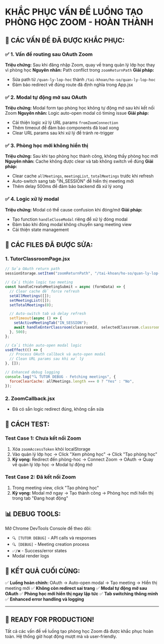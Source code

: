 # KHẮC PHỤC VẤN ĐỀ LUỒNG TẠO PHÒNG HỌC ZOOM - HOÀN THÀNH

## 🎯 **CÁC VẤN ĐỀ ĐÃ ĐƯỢC KHẮC PHỤC:**

### ✅ **1. Vấn đề routing sau OAuth Zoom**

**Triệu chứng:** Sau khi đăng nhập Zoom, quay về trang quản lý lớp học thay vì phòng học
**Nguyên nhân:** Path conflict trong `zoomReturnPath`
**Giải pháp:**

- Sửa path từ `/quan-ly-lop-hoc` thành `/tai-khoan/ho-so/quan-ly-lop-hoc`
- Đảm bảo redirect về đúng route đã định nghĩa trong App.jsx

### ✅ **2. Modal tự động mở sau OAuth**

**Triệu chứng:** Modal form tạo phòng học không tự động mở sau khi kết nối Zoom
**Nguyên nhân:** Logic auto-open modal có timing issue
**Giải pháp:**

- Cải thiện logic xử lý URL params `fromZoomConnection`
- Thêm timeout để đảm bảo components đã load xong
- Clear URL params sau khi xử lý để tránh re-trigger

### ✅ **3. Phòng học mới không hiển thị**

**Triệu chứng:** Sau khi tạo phòng học thành công, không thấy phòng học mới
**Nguyên nhân:** Cache không được clear và tab không switch về đúng
**Giải pháp:**

- Clear cache `allMeetings`, `meetingList`, `totalMeetings` trước khi refresh
- Auto-switch sang tab "IN_SESSION" để hiển thị meeting mới
- Thêm delay 500ms để đảm bảo backend đã xử lý xong

### ✅ **4. Logic xử lý modal**

**Triệu chứng:** Modal có thể cause confusion khi đóng/mở
**Giải pháp:**

- Tạo function `handleCloseModal` riêng để xử lý đóng modal
- Đảm bảo khi đóng modal không chuyển sang meeting view
- Cải thiện state management

## 🔧 **CÁC FILES ĐÃ ĐƯỢC SỬA:**

### **1. TutorClassroomPage.jsx**

```javascript
// Sửa OAuth return path
sessionStorage.setItem("zoomReturnPath", "/tai-khoan/ho-so/quan-ly-lop-hoc");

// Cải thiện logic tạo meeting
const handleCreateMeetingSubmit = async (formData) => {
  // Clear cache để force refresh
  setAllMeetings([]);
  setMeetingList([]);
  setTotalMeetings(0);

  // Auto-switch tab và delay refresh
  setTimeout(async () => {
    setActiveMeetingTab("IN_SESSION");
    await handleEnterClassroom(classroomId, selectedClassroom.classroomName);
  }, 500);
};

// Cải thiện auto-open modal logic
useEffect(() => {
  // Process OAuth callback và auto-open modal
  // Clean URL params sau khi xử lý
}, []);

// Enhanced debug logging
console.log("🔍 TUTOR DEBUG - Fetching meetings", {
  forceClearCache: allMeetings.length === 0 ? "Yes" : "No",
});
```

### **2. ZoomCallback.jsx**

- Đã có sẵn logic redirect đúng, không cần sửa

## 🧪 **CÁCH TEST:**

### **Test Case 1: Chưa kết nối Zoom**

1. Xóa `zoomAccessToken` khỏi localStorage
2. Vào quản lý lớp học → Click "Xem phòng học" → Click "Tạo phòng học"
3. **Kỳ vọng:** Redirect đến phòng-hoc → Connect Zoom → OAuth → Quay về quản lý lớp học → Modal tự động mở

### **Test Case 2: Đã kết nối Zoom**

1. Trong meeting view, click "Tạo phòng học"
2. **Kỳ vọng:** Modal mở ngay → Tạo thành công → Phòng học mới hiển thị trong tab "Đang hoạt động"

## 📊 **DEBUG TOOLS:**

Mở Chrome DevTools Console để theo dõi:

- `🔍 [TUTOR DEBUG]` - API calls và responses
- `🔍 [DEBUG]` - Meeting creation process
- `✅/❌` - Success/error states
- Modal render logs

## 🎯 **KẾT QUẢ CUỐI CÙNG:**

✅ **Luồng hoàn chỉnh:** OAuth → Auto-open modal → Tạo meeting → Hiển thị meeting mới
✅ **Không còn redirect sai trang**
✅ **Modal tự động mở sau OAuth**
✅ **Phòng học mới hiển thị ngay lập tức**
✅ **Tab switching thông minh**
✅ **Enhanced error handling và logging**

---

## 🚀 **READY FOR PRODUCTION!**

Tất cả các vấn đề về luồng tạo phòng học Zoom đã được khắc phục hoàn toàn. Hệ thống giờ hoạt động mượt mà và user-friendly.
